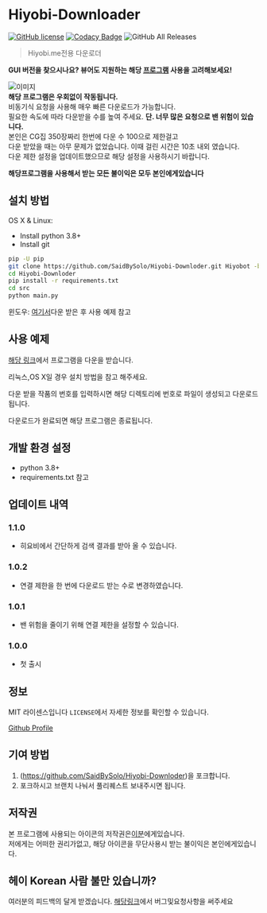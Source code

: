 # Hiyobi-Downloader

[![GitHub license](https://img.shields.io/github/license/SaidBySolo/Hiyobi-Downloder)](https://github.com/SaidBySolo/Hiyobi-Downloder/blob/master/LICENSE)
[![Codacy Badge](https://api.codacy.com/project/badge/Grade/d578d5329d034abfbc8311c032caf172)](https://www.codacy.com/manual/SaidBySolo/Hiyobi-Downloder?utm_source=github.com&amp;utm_medium=referral&amp;utm_content=SaidBySolo/Hiyobi-Downloder&amp;utm_campaign=Badge_Grade)
![GitHub All Releases](https://img.shields.io/github/downloads/SaidBySolo/Hiyobi-Downloder/total)

> Hiyobi.me전용 다운로더

**GUI 버전을 찾으시나요? 뷰어도 지원하는 해당 [프로그램](https://github.com/ReDesignedJP/HiyobiDownloader) 사용을 고려해보세요!**  

![이미지](https://i.imgur.com/VJbPq3B.gif)  
**해당 프로그램은 우회없이 작동됩니다.**  
비동기식 요청을 사용해 매우 빠른 다운로드가 가능합니다.  
필요한 속도에 따라 다운받을 수를 높여 주세요.
**단. 너무 많은 요청으로 밴 위험이 있습니다.**  
본인은 CG집 350장짜리 한번에 다운 수 100으로 제한걸고  
다운 받았을 때는 아무 문제가 없었습니다. 
이때 걸린 시간은 10초 내외 였습니다.  
다운 제한 설정을 업데이트했으므로 해당 설정을 사용하시기 바랍니다.  


**해당프로그램을 사용해서 받는 모든 불이익은 모두 본인에게있습니다**  

## 설치 방법

OS X & Linux:

* Install python 3.8+
* Install git

```sh
pip -U pip
git clone https://github.com/SaidBySolo/Hiyobi-Downloder.git Hiyobot -b master
cd Hiyobi-Downloder
pip install -r requirements.txt
cd src
python main.py
```

윈도우:
[여기서](https://github.com/SaidBySolo/Hiyobi-Downloder/releases)다운 받은 후 사용 예제 참고

## 사용 예제

[해당 링크](https://github.com/SaidBySolo/Hiyobi-Downloder/releases)에서 프로그램을 다운을 받습니다.

리눅스,OS X일 경우 설치 방법을 참고 해주세요.

다운 받을 작품의 번호를 입력하시면 해당 디렉토리에 번호로 파일이 생성되고 다운로드됩니다.  

다운로드가 완료되면 해당 프로그램은 종료됩니다.

## 개발 환경 설정

* python 3.8+  
* requirements.txt 참고  

## 업데이트 내역

### 1.1.0  

* 히요비에서 간단하게 검색 결과를 받아 올 수 있습니다.

### 1.0.2  

* 연결 제한을 한 번에 다운로드 받는 수로 변경하였습니다.  

### 1.0.1  

* 밴 위험을 줄이기 위해 연결 제한을 설정할 수 있습니다.

### 1.0.0  

* 첫 출시  

## 정보

MIT 라이센스입니다
``LICENSE``에서 자세한 정보를 확인할 수 있습니다.

[Github Profile](https://github.com/saidbysolo/)

## 기여 방법

1. (<https://github.com/SaidBySolo/Hiyobi-Downloder>)을 포크합니다.
2. 포크하시고 브랜치 나눠서 풀리퀘스트 보내주시면 됩니다.

## 저작권  

본 프로그램에 사용되는 아이콘의 저작권은[이분](https://www.pixiv.net/artworks/80977428)에게있습니다.  
저에게는 어떠한 권리가없고, 해당 아이콘을 무단사용시 받는 불이익은 본인에게있습니다.

## 헤이 Korean 사람 불만 있습니까?

여러분의 피드백의 달게 받겠습니다.
[해당링크](https://github.com/SaidBySolo/Hiyobi-Downloder/issues)에서 버그및요청사항을 써주세요
<!-- Markdown link & img dfn's -->

